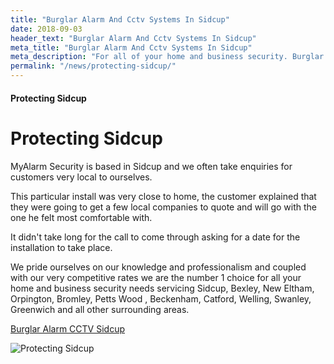 ```yaml
---
title: "Burglar Alarm And Cctv Systems In Sidcup"
date: 2018-09-03
header_text: "Burglar Alarm And Cctv Systems In Sidcup"
meta_title: "Burglar Alarm And Cctv Systems In Sidcup"
meta_description: "For all of your home and business security. Burglar Alarm Servicing, Burglar Alarm Installation, Alarm Battery and CCTV. Call 020 8302 4065 or email us."
permalink: "/news/protecting-sidcup/"
---
```


#### Protecting Sidcup

# Protecting Sidcup

MyAlarm Security is based in Sidcup and we often take enquiries for customers very local to ourselves.

This particular install was very close to home, the customer explained that they were going to get a few local companies to quote and will go with the one he felt most comfortable with.

It didn\'t take long for the call to come through asking for a date for the installation to take place.

We pride ourselves on our knowledge and professionalism and coupled with our very competitive rates we are the number 1 choice for all your home and business security needs servicing Sidcup, Bexley, New Eltham, Orpington, Bromley, Petts Wood , Beckenham, Catford, Welling, Swanley, Greenwich and all other surrounding areas.

[Burglar Alarm CCTV Sidcup](/categories/special-offers/)

![Protecting Sidcup](https://res.cloudinary.com/kbs/image/upload/jn9si5jbcdxqo5xc68hz.jpg)